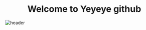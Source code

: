 <div align='center'>
  <h1>Welcome to Yeyeye github</h1>
</div>

![header](https://capsule-render.vercel.app/api?type=slice&color=gradient&height=300&section=header&text=capsule%20render&fontSize=90)
